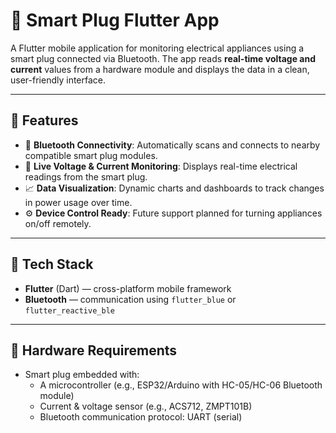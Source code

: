 # 🔌 Smart Plug Flutter App

A Flutter mobile application for monitoring electrical appliances using a smart plug connected via Bluetooth. The app reads **real-time voltage and current** values from a hardware module and displays the data in a clean, user-friendly interface.

---

## 📱 Features

- 📶 **Bluetooth Connectivity**: Automatically scans and connects to nearby compatible smart plug modules.
- 🔋 **Live Voltage & Current Monitoring**: Displays real-time electrical readings from the smart plug.
- 📈 **Data Visualization**: Dynamic charts and dashboards to track changes in power usage over time.
- ⚙️ **Device Control Ready**: Future support planned for turning appliances on/off remotely.

---

## 🔧 Tech Stack

- **Flutter** (Dart) — cross-platform mobile framework
- **Bluetooth** — communication using `flutter_blue` or `flutter_reactive_ble`

---

## 🔌 Hardware Requirements

- Smart plug embedded with:
  - A microcontroller (e.g., ESP32/Arduino with HC-05/HC-06 Bluetooth module)
  - Current & voltage sensor (e.g., ACS712, ZMPT101B)
  - Bluetooth communication protocol: UART (serial)

